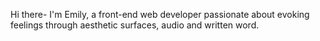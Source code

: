 Hi there- I'm Emily, a front-end web developer passionate about evoking feelings through aesthetic surfaces, audio and written word. 

